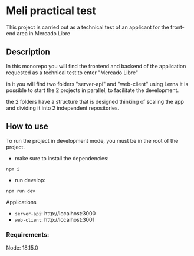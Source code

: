 # Meli practical test

This project is carried out as a technical test of an applicant for the front-end area in Mercado Libre

## Description

In this monorepo you will find the frontend and backend of the application requested as a technical test to enter "Mercado Libre"

in it you will find two folders "server-api" and "web-client" using Lerna it is possible to start the 2 projects in parallel, to facilitate the development.


the 2 folders have a structure that is designed thinking of scaling the app and dividing it into 2 independent repositories.

## How to use

To run the project in development mode, you must be in the root of the project.

- make sure to install the dependencies:

```
npm i
```

- run develop:

```
npm run dev
```

Applications

- `server-api`: http://localhost:3000
- `web-client`: http://localhost:3001

### Requirements:

Node: 18.15.0

